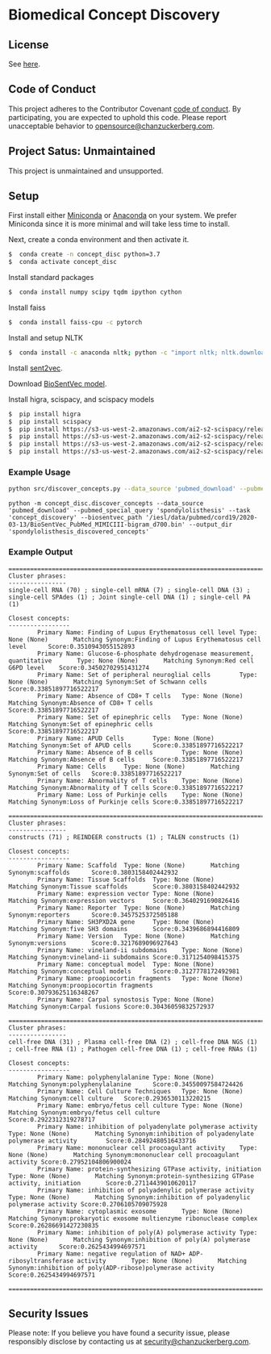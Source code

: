 # Biomedical Concept Discovery

## License

See [here](LICENSE.md).

## Code of Conduct

This project adheres to the Contributor Covenant 
[code of conduct](https://github.com/chanzuckerberg/.github/blob/master/CODE_OF_CONDUCT.md). 
By participating, you are expected to uphold this code. 
Please report unacceptable behavior to [opensource@chanzuckerberg.com](mailto:opensource@chanzuckerberg.com).

## Project Satus: Unmaintained

This project is unmaintained and unsupported.

## Setup

First install either [Miniconda](https://docs.conda.io/en/latest/miniconda.html) or [Anaconda](https://docs.anaconda.com/anaconda/install/) on your system. We prefer Miniconda since it is more minimal and will take less time to install.

Next, create a conda environment and then activate it.

```bash
$  conda create -n concept_disc python=3.7
$  conda activate concept_disc
```

Install standard packages
```bash
$  conda install numpy scipy tqdm ipython cython
```

Install faiss
```bash
$  conda install faiss-cpu -c pytorch
```

Install and setup NLTK
```bash
$  conda install -c anaconda nltk; python -c "import nltk; nltk.download('punkt')"
```

Install [sent2vec](https://github.com/epfml/sent2vec).

Download [BioSentVec model](https://ftp.ncbi.nlm.nih.gov/pub/lu/Suppl/BioSentVec/BioSentVec_PubMed_MIMICIII-bigram_d700.bin).

Install higra, scispacy, and scispacy models
```bash
$  pip install higra
$  pip install scispacy
$  pip install https://s3-us-west-2.amazonaws.com/ai2-s2-scispacy/releases/v0.2.5/en_ner_craft_md-0.2.5.tar.gz
$  pip install https://s3-us-west-2.amazonaws.com/ai2-s2-scispacy/releases/v0.2.5/en_ner_jnlpba_md-0.2.5.tar.gz
$  pip install https://s3-us-west-2.amazonaws.com/ai2-s2-scispacy/releases/v0.2.5/en_ner_bc5cdr_md-0.2.5.tar.gz
$  pip install https://s3-us-west-2.amazonaws.com/ai2-s2-scispacy/releases/v0.2.5/en_ner_bionlp13cg_md-0.2.5.tar.gz
```

### Example Usage

```bash
python src/discover_concepts.py --data_source 'pubmed_download' --pubmed_special_query 'single_cell_biology' --task 'concept_discovery' --biosentvec_path './bin/BioSentVec_PubMed_MIMICIII-bigram_d700.bin' --output_dir 'single_cell_biology_discovered_concepts'
```

```
python -m concept_disc.discover_concepts --data_source 'pubmed_download' --pubmed_special_query 'spondylolisthesis' --task 'concept_discovery' --biosentvec_path '/iesl/data/pubmed/cord19/2020-03-13/BioSentVec_PubMed_MIMICIII-bigram_d700.bin' --output_dir 'spondylolisthesis_discovered_concepts'
```

### Example Output

```
================================================================================
Cluster phrases:
----------------
single-cell RNA (70) ; single-cell mRNA (7) ; single-cell DNA (3) ; single-cell SPAdes (1) ; Joint single-cell DNA (1) ; single-cell PA (1)

Closest concepts:
-----------------
        Primary Name: Finding of Lupus Erythematosus cell level Type: None (None)       Matching Synonym:Finding of Lupus Erythematosus cell level      Score:0.3510943055152893
        Primary Name: Glucose-6-phosphate dehydrogenase measurement, quantitative       Type: None (None)       Matching Synonym:Red cell G6PD level    Score:0.34502702951431274
        Primary Name: Set of peripheral neuroglial cells        Type: None (None)       Matching Synonym:Set of Schwann cells   Score:0.33851897716522217
        Primary Name: Absence of CD8+ T cells   Type: None (None)       Matching Synonym:Absence of CD8+ T cells        Score:0.33851897716522217
        Primary Name: Set of epinephric cells   Type: None (None)       Matching Synonym:Set of epinephric cells        Score:0.33851897716522217
        Primary Name: APUD Cells        Type: None (None)       Matching Synonym:Set of APUD cells      Score:0.33851897716522217
        Primary Name: Absence of B cells        Type: None (None)       Matching Synonym:Absence of B cells     Score:0.33851897716522217
        Primary Name: Cells     Type: None (None)       Matching Synonym:Set of cells   Score:0.33851897716522217
        Primary Name: Abnormality of T cells    Type: None (None)       Matching Synonym:Abnormality of T cells Score:0.33851897716522217
        Primary Name: Loss of Purkinje cells    Type: None (None)       Matching Synonym:Loss of Purkinje cells Score:0.33851897716522217

================================================================================
Cluster phrases:
----------------
constructs (71) ; REINDEER constructs (1) ; TALEN constructs (1)

Closest concepts:
-----------------
        Primary Name: Scaffold  Type: None (None)       Matching Synonym:scaffolds      Score:0.3803158402442932
        Primary Name: Tissue Scaffolds  Type: None (None)       Matching Synonym:Tissue scaffolds       Score:0.3803158402442932
        Primary Name: expression vector Type: None (None)       Matching Synonym:expression vectors     Score:0.3640291690826416
        Primary Name: Reporter  Type: None (None)       Matching Synonym:reporters      Score:0.3457525372505188
        Primary Name: SH3PXD2A gene     Type: None (None)       Matching Synonym:five SH3 domains       Score:0.3439686894416809
        Primary Name: Version   Type: None (None)       Matching Synonym:versions       Score:0.3217689096927643
        Primary Name: vineland-ii subdomains    Type: None (None)       Matching Synonym:vineland-ii subdomains Score:0.3171254098415375
        Primary Name: conceptual model  Type: None (None)       Matching Synonym:conceptual models      Score:0.3127778172492981
        Primary Name: proopiocortin fragments   Type: None (None)       Matching Synonym:proopiocortin fragments        Score:0.30793625116348267
        Primary Name: Carpal synostosis Type: None (None)       Matching Synonym:Carpal fusions Score:0.30436059832572937

================================================================================
Cluster phrases:
----------------
cell-free DNA (31) ; Plasma cell-free DNA (2) ; cell-free DNA NGS (1) ; cell-free RNA (1) ; Pathogen cell-free DNA (1) ; cell-free RNAs (1)

Closest concepts:
-----------------
        Primary Name: polyphenylalanine Type: None (None)       Matching Synonym:polyphenylalanine      Score:0.34550097584724426
        Primary Name: Cell Culture Techniques   Type: None (None)       Matching Synonym:cell culture   Score:0.2936530113220215
        Primary Name: embryo/fetus cell culture Type: None (None)       Matching Synonym:embryo/fetus cell culture      Score:0.2922312319278717
        Primary Name: inhibition of polyadenylate polymerase activity   Type: None (None)       Matching Synonym:inhibition of polyadenylate polymerase activity        Score:0.28492480516433716
        Primary Name: mononuclear cell procoagulant activity    Type: None (None)       Matching Synonym:mononuclear cell procoagulant activity Score:0.27952104806900024
        Primary Name: protein-synthesizing GTPase activity, initiation  Type: None (None)       Matching Synonym:protein-synthesizing GTPase activity, initiation       Score:0.27114439010620117
        Primary Name: inhibition of polyadenylic polymerase activity    Type: None (None)       Matching Synonym:inhibition of polyadenylic polymerase activity Score:0.2706105709075928
        Primary Name: cytoplasmic exosome       Type: None (None)       Matching Synonym:prokaryotic exosome multienzyme ribonuclease complex   Score:0.26286691427230835
        Primary Name: inhibition of poly(A) polymerase activity Type: None (None)       Matching Synonym:inhibition of poly(A) polymerase activity      Score:0.2625434994697571
        Primary Name: negative regulation of NAD+ ADP-ribosyltransferase activity       Type: None (None)       Matching Synonym:inhibition of poly(ADP-ribose)polymerase activity      Score:0.2625434994697571

================================================================================
```

## Security Issues

Please note: If you believe you have found a security issue, please responsibly disclose by contacting us at 
[security@chanzuckerberg.com](mailto:security@chanzuckerberg.com).

